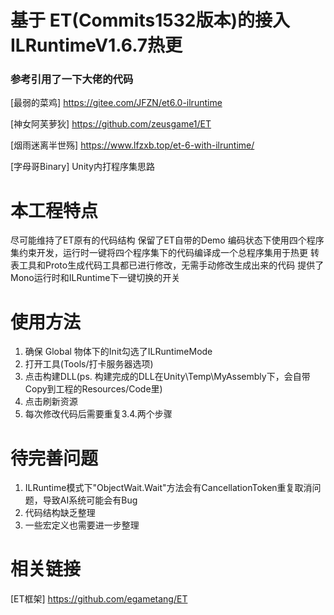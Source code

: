 # 基于 ET(Commits1532版本)的接入ILRuntimeV1.6.7热更

### 参考引用了一下大佬的代码
[最弱的菜鸡] https://gitee.com/JFZN/et6.0-ilruntime

[神女阿芙萝狄] https://github.com/zeusgame1/ET

[烟雨迷离半世殇] https://www.lfzxb.top/et-6-with-ilruntime/

[字母哥Binary] Unity内打程序集思路

# 本工程特点
尽可能维持了ET原有的代码结构
保留了ET自带的Demo
编码状态下使用四个程序集约束开发，运行时一键将四个程序集下的代码编译成一个总程序集用于热更
转表工具和Proto生成代码工具都已进行修改，无需手动修改生成出来的代码
提供了Mono运行时和ILRuntime下一键切换的开关

# 使用方法
1. 确保 Global 物体下的Init勾选了ILRuntimeMode
2. 打开工具(Tools/打卡服务器选项)
3. 点击构建DLL(ps. 构建完成的DLL在Unity\Temp\MyAssembly下，会自带Copy到工程的Resources/Code里)
4. 点击刷新资源
5. 每次修改代码后需要重复3.4.两个步骤

# 待完善问题
1. ILRuntime模式下"ObjectWait.Wait<T>"方法会有CancellationToken重复取消问题，导致AI系统可能会有Bug
2. 代码结构缺乏整理
3. 一些宏定义也需要进一步整理

# 相关链接

[ET框架] https://github.com/egametang/ET
